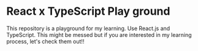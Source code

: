 # React x TypeScript Play ground

This repository is a playground for my learning.
Use React.js and TypeScript.
This might be messed but if you are interested in my learning process, let's check them out!!

